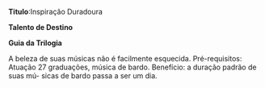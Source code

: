**Titulo**:Inspiração Duradoura

**Talento de Destino**

**Guia da Trilogia**

 A beleza de suas músicas não é facilmente esquecida. Pré-requisitos: Atuação 27 graduações, música de bardo. Benefício: a duração padrão de suas mú- sicas de bardo passa a ser um dia. 